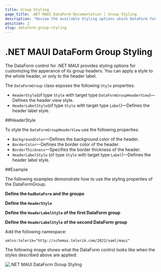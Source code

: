 ```yaml
---
title: Group Styling
page_title: .NET MAUI DataForm Documentation | Group Styling
description: "Review the available Styling options which DataForm for .NET MAUI control provides when groups are applied."
position: 2
slug: dataform-group-styling
---
```


# .NET MAUI DataForm Group Styling

The DataForm control for .NET MAUI provides styling options for customizing the apperance of its group headers. You can apply a style to the whole header, or only to the header label.

The `DataFormGroup` class exposes the following `Style` properties:

* `HeaderStyle`(of type `Style` with target type `DataFormGroupHeaderView`)&mdash;Defines the header view style.
* `HeaderLabelStyle`(of type `Style` with target type `Label`)&mdash;Defines the header label style.

##HeaderStyle

To style the `DataFormGroupHeaderView` use the following properties:

* `BackgroundColor`&mdash;Defines the background color of the header.
* `BorderColor`&mdash;Defines the border color of the header.
* `BorderThickness`&mdash;Specifies the border thickness of the header.
* `HeaderLabelStyle` (of type `Style` with target type `Label`)&mdash;Defines the header label style.

##Example

The following examples demonstrate how to use the styling properties of the DataFormGroup.

**Define the `RadDataForm` and the groups**

<snippet id='dataform-group-styling' />

**Define the `HeaderStyle`**

<snippet id='dataform-group-styling-header-view-style' />

**Define the `HeaderLabelStyle` of the first DataForm group**

<snippet id='dataform-group-styling-header-label-style' />

**Define the `HeaderLabelStyle` of the second DataForm group**

<snippet id='dataform-group-styling-header-label-style-alt' />

Add the following namespace:

 ```XAML
xmlns:telerik="http://schemas.telerik.com/2022/xaml/maui"
 ```

The following image shows what the DataForm control looks like when the styles described above are applied:

![.NET MAUI DataForm Group Styling](../images/dataform_group_styling.png)